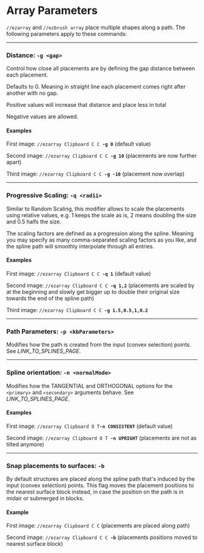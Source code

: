 # Array Parameters

`//ezarray` and `//ezbrush array` place multiple shapes along a path. The following parameters apply to these commands:

***

### Distance: `-g <gap>`

Control how close all placements are by defining the gap distance between each placement.

Defaults to 0. Meaning in straight line each placement comes right after another with no gap.

Positive values will increase that distance and place less in total

Negative values are allowed.


#### Examples

First image: `//ezarray Clipboard C C `**`-g 0`** (default value)

Second image: `//ezarray Clipboard C C `**`-g 10`** (placements are now further apart)

Third image: `//ezarray Clipboard C C `**`-g -10`** (placement now overlap)


***

### Progressive Scaling: `-q <radii>`

Similar to Random Scaling, this modifier allows to scale the placements using relative values, e.g. 1 keeps the scale as is, 2 means doubling the size and 0.5 halfs the size.

The scaling factors are defined as a progression along the spline. Meaning you may specify as many comma-separated scaling factors as you like, and the spline path will smoothly interpolate through all entries.

#### Examples

First image: `//ezarray Clipboard C C `**`-q 1`** (default value)

Second image: `//ezarray Clipboard C C `**`-q 1,2`** (placements are scaled by at the beginning and slowly get bigger up to double their original size towards the end of the spline path)

Third image: `//ezarray Clipboard C C `**`-g 1.5,0.5,1,0.2`**

***

### Path Parameters: `-p <kbParameters>`

Modifies how the path is created from the input (convex selection) points. See *LINK_TO_SPLINES_PAGE*.

***

### Spline orientation: `-n <normalMode>`

Modifies how the TANGENTIAL and ORTHOGONAL options for the `<primary>` and `<secondary>` arguments behave. See *LINK_TO_SPLINES_PAGE*.

#### Examples

First image: `//ezarray Clipboard O T`**`-n CONSISTENT`** (default value)

Second image: `//ezarray Clipboard O T `**`-n UPRIGHT`** (placements are not as tilted anymore)

***

### Snap placements to surfaces: `-b`

By default structures are placed along the spline path that's induced by the input (convex selection) points. This flag moves the placement positions to the nearest surface block instead, in case the position on the path is in midair or submerged in blocks.


#### Example

First image: `//ezarray Clipboard C C` (placements are placed along path)

Second image: `//ezarray Clipboard C C `**`-b`** (placements positions moved to nearest surface block)

